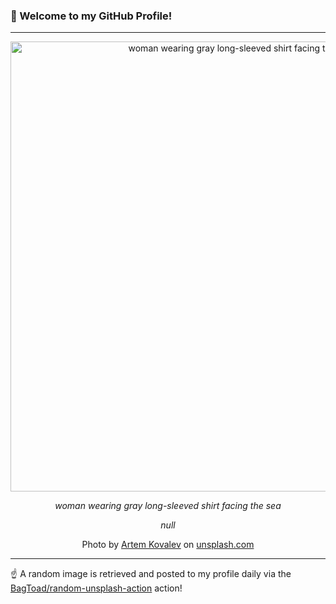 ### 👋 Welcome to my GitHub Profile!

----

<div align="center">
  <img width="720" src="https://images.unsplash.com/photo-1461468611824-46457c0e11fd?crop=entropy&cs=tinysrgb&fit=max&fm=jpg&ixid=M3w1NTI0OTR8MHwxfHJhbmRvbXx8fHx8fHx8fDE3MDYwNzY1ODV8&ixlib=rb-4.0.3&q=80&w=1080" alt="woman wearing gray long-sleeved shirt facing the sea">
  
  <em>woman wearing gray long-sleeved shirt facing the sea</em>
  
  <em>null</em>
  
  Photo by [Artem Kovalev](http://artemkovalev.com) on [unsplash.com](https://unsplash.com/)
</div>

----

☝️ A random image is retrieved and posted to my profile daily via the [BagToad/random-unsplash-action](https://github.com/BagToad/random-unsplash-action) action!
